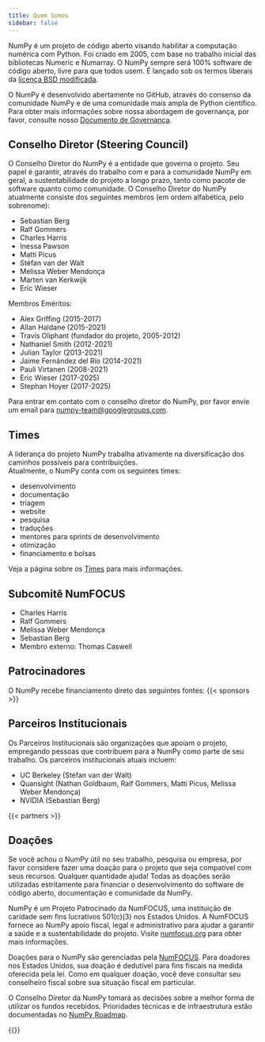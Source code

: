 ```yaml
---
title: Quem Somos
sidebar: false
---
```


NumPy é um projeto de código aberto visando habilitar a computação numérica com Python. Foi criado em 2005, com base no trabalho inicial das bibliotecas Numeric e Numarray. O NumPy sempre será 100% software de código aberto, livre para que todos usem. É lançado sob os termos liberais da [licença BSD modificada](https://github.com/numpy/numpy/blob/main/LICENSE.txt).

O NumPy é desenvolvido abertamente no GitHub, através do consenso da comunidade NumPy e de uma comunidade mais ampla de Python científico. Para obter mais informações sobre nossa abordagem de governança, por favor, consulte nosso [Documento de Governança](https://www.numpy.org/devdocs/dev/governance/index.html).


## Conselho Diretor (Steering Council)

O Conselho Diretor do NumPy é a entidade que governa o projeto. Seu papel é garantir, através do trabalho com e para a comunidade NumPy em geral, a sustentabilidade do projeto a longo prazo, tanto como pacote de software quanto como comunidade. O Conselho Diretor do NumPy atualmente consiste dos seguintes membros (em ordem alfabética, pelo sobrenome):

- Sebastian Berg
- Ralf Gommers
- Charles Harris
- Inessa Pawson
- Matti Picus
- Stéfan van der Walt
- Melissa Weber Mendonça
- Marten van Kerkwijk
- Eric Wieser

Membros Eméritos:

- Alex Griffing (2015-2017)
- Allan Haldane (2015-2021)
- Travis Oliphant (fundador do projeto, 2005-2012)
- Nathaniel Smith (2012-2021)
- Julian Taylor (2013-2021)
- Jaime Fernández del Río (2014-2021)
- Pauli Virtanen (2008-2021)
- Eric Wieser (2017-2025)
- Stephan Hoyer (2017-2025)

Para entrar em contato com o conselho diretor do NumPy, por favor envie um email para numpy-team@googlegroups.com.

## Times

A liderança do projeto NumPy trabalha ativamente na diversificação dos caminhos possíveis para contribuições.<br> Atualmente, o NumPy conta com os seguintes times:

- desenvolvimento
- documentação
- triagem
- website
- pesquisa
- traduções
- mentores para sprints de desenvolvimento
- otimização
- financiamento e bolsas

Veja a página sobre os [Times](/teams) para mais informações.

## Subcomitê NumFOCUS

- Charles Harris
- Ralf Gommers
- Melissa Weber Mendonça
- Sebastian Berg
- Membro externo: Thomas Caswell

## Patrocinadores

O NumPy recebe financiamento direto das seguintes fontes:
{{< sponsors >}}


## Parceiros Institucionais

Os Parceiros Institucionais são organizações que apoiam o projeto, empregando pessoas que contribuem para a NumPy como parte de seu trabalho. Os parceiros institucionais atuais incluem:

- UC Berkeley (Stéfan van der Walt)
- Quansight (Nathan Goldbaum, Ralf Gommers, Matti Picus, Melissa Weber Mendonça)
- NVIDIA (Sebastian Berg)

{{< partners >}}


## Doações

Se você achou o NumPy útil no seu trabalho, pesquisa ou empresa, por favor considere fazer uma doação para o projeto que seja compatível com seus recursos. Qualquer quantidade ajuda! Todas as doações serão utilizadas estritamente para financiar o desenvolvimento do software de código aberto, documentação e comunidade da NumPy.

NumPy é um Projeto Patrocinado da NumFOCUS, uma instituição de caridade sem fins lucrativos 501(c)(3) nos Estados Unidos. A NumFOCUS fornece ao NumPy apoio fiscal, legal e administrativo para ajudar a garantir a saúde e a sustentabilidade do projeto. Visite [numfocus.org](https://numfocus.org) para obter mais informações.

Doações para o NumPy são gerenciadas pela [NumFOCUS](https://numfocus.org). Para doadores nos Estados Unidos, sua doação é dedutível para fins fiscais na medida oferecida pela lei. Como em qualquer doação, você deve consultar seu conselheiro fiscal sobre sua situação fiscal em particular.

O Conselho Diretor da NumPy tomará as decisões sobre a melhor forma de utilizar os fundos recebidos. Prioridades técnicas e de infraestrutura estão documentadas no [NumPy Roadmap](https://www.numpy.org/neps/index.html#roadmap).

{{<opencollective>}}

